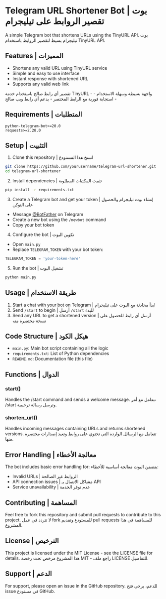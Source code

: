 # Telegram URL Shortener Bot | بوت تقصير الروابط على تيليجرام

A simple Telegram bot that shortens URLs using the TinyURL API.
بوت تيليجرام بسيط لتقصير الروابط باستخدام TinyURL API.

## Features | المميزات

- Shortens any valid URL using TinyURL service
- Simple and easy to use interface
- Instant response with shortened URL
- Supports any valid web link

تقصير أي رابط صالح باستخدام خدمة TinyURL -
واجهة بسيطة وسهلة الاستخدام -
استجابة فورية مع الرابط المختصر -
يدعم أي رابط ويب صالح -

## Requirements | المتطلبات

```
python-telegram-bot>=20.0
requests>=2.28.0
```

## Setup | التثبيت

1. Clone this repository | انسخ هذا المستودع
```bash
git clone https://github.com/yourusername/telegram-url-shortener.git
cd telegram-url-shortener
```

2. Install dependencies | تثبيت المكتبات المطلوبة
```bash
pip install -r requirements.txt
```

3. Create a Telegram bot and get your token | إنشاء بوت تيليجرام والحصول على التوكن
- Message [@BotFather](https://t.me/BotFather) on Telegram
- Create a new bot using the `/newbot` command
- Copy your bot token

4. Configure the bot | تكوين البوت
- Open `main.py`
- Replace `TELEGRAM_TOKEN` with your bot token:
```python
TELEGRAM_TOKEN = 'your-token-here'
```

5. Run the bot | تشغيل البوت
```bash
python main.py
```

## Usage | طريقة الاستخدام

1. Start a chat with your bot on Telegram | ابدأ محادثة مع البوت على تيليجرام
2. Send `/start` to begin | أرسل `/start` للبدء
3. Send any URL to get a shortened version | أرسل أي رابط للحصول على نسخة مختصرة منه

## Code Structure | هيكل الكود

- `main.py`: Main bot script containing all the logic
- `requirements.txt`: List of Python dependencies
- `README.md`: Documentation file (this file)

## Functions | الدوال

### start()
Handles the /start command and sends a welcome message.
تتعامل مع أمر /start وترسل رسالة ترحيبية.

### shorten_url()
Handles incoming messages containing URLs and returns shortened versions.
تتعامل مع الرسائل الواردة التي تحتوي على روابط وتعيد إصدارات مختصرة منها.

## Error Handling | معالجة الأخطاء

The bot includes basic error handling for:
يتضمن البوت معالجة أساسية للأخطاء:

- Invalid URLs | الروابط غير الصالحة
- API connection issues | مشاكل الاتصال بـ API
- Service unavailability | عدم توفر الخدمة

## Contributing | المساهمة

Feel free to fork this repository and submit pull requests to contribute to this project.
لا تتردد في عمل fork للمستودع وتقديم pull requests للمساهمة في هذا المشروع.

## License | الترخيص

This project is licensed under the MIT License - see the LICENSE file for details.
هذا المشروع مرخص تحت رخصة MIT - راجع ملف LICENSE للتفاصيل.

## Support | الدعم

For support, please open an issue in the GitHub repository.
للدعم، يرجى فتح issue في مستودع GitHub.
